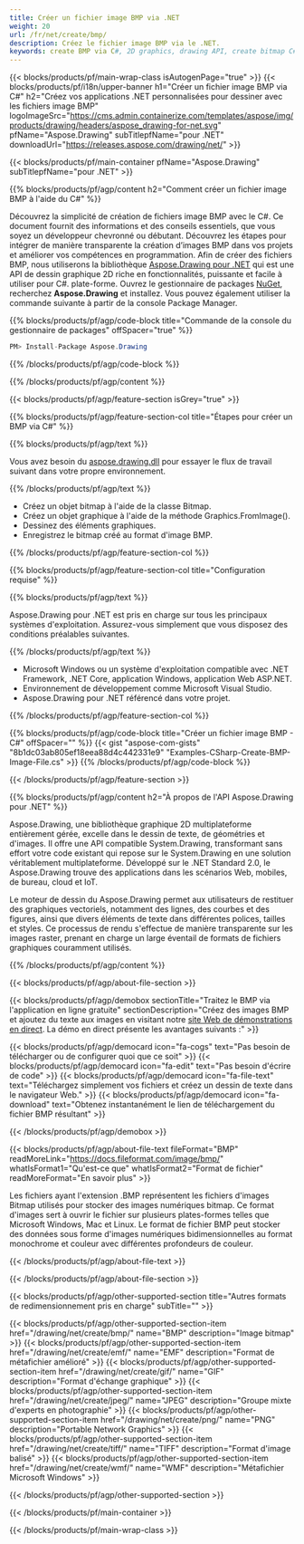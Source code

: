 ```yaml
---
title: Créer un fichier image BMP via .NET
weight: 20
url: /fr/net/create/bmp/
description: Créez le fichier image BMP via le .NET.
keywords: create BMP via C#, 2D graphics, drawing API, create bitmap C#, Drawing pour .NET, save bitmap, save BMP image, cross-platform 2D graphic library, Bitmap class, vector graphics drawing, draw text, rendering raster images, BMP image file
---
```


{{< blocks/products/pf/main-wrap-class isAutogenPage="true" >}}
{{< blocks/products/pf/i18n/upper-banner h1="Créer un fichier image BMP via C#" h2="Créez vos applications .NET personnalisées pour dessiner avec les fichiers image BMP" logoImageSrc="https://cms.admin.containerize.com/templates/aspose/img/products/drawing/headers/aspose_drawing-for-net.svg" pfName="Aspose.Drawing" subTitlepfName="pour .NET" downloadUrl="https://releases.aspose.com/drawing/net/" >}}

{{< blocks/products/pf/main-container pfName="Aspose.Drawing" subTitlepfName="pour .NET" >}}


{{% blocks/products/pf/agp/content h2="Comment créer un fichier image BMP à l'aide du C#" %}}

Découvrez la simplicité de création de fichiers image BMP avec le C#. Ce document fournit des informations et des conseils essentiels, que vous soyez un développeur chevronné ou débutant. Découvrez les étapes pour intégrer de manière transparente la création d’images BMP dans vos projets et améliorer vos compétences en programmation. Afin de créer des fichiers BMP, nous utiliserons la bibliothèque [Aspose.Drawing pour .NET](https://products.aspose.com/drawing/net) qui est une API de dessin graphique 2D riche en fonctionnalités, puissante et facile à utiliser pour C#. plate-forme. Ouvrez le gestionnaire de packages [NuGet](https://www.nuget.org/packages/aspose.drawing), recherchez **Aspose.Drawing** et installez. Vous pouvez également utiliser la commande suivante à partir de la console Package Manager.

{{% blocks/products/pf/agp/code-block title="Commande de la console du gestionnaire de packages" offSpacer="true" %}}
```cs
PM> Install-Package Aspose.Drawing
```
{{% /blocks/products/pf/agp/code-block %}}

{{% /blocks/products/pf/agp/content %}}


{{< blocks/products/pf/agp/feature-section isGrey="true" >}}

{{% blocks/products/pf/agp/feature-section-col title="Étapes pour créer un BMP via C#" %}}

{{% blocks/products/pf/agp/text %}}

Vous avez besoin du [aspose.drawing.dll](https://downloads.aspose.com/drawing/net) pour essayer le flux de travail suivant dans votre propre environnement.

{{% /blocks/products/pf/agp/text %}}

+ Créez un objet bitmap à l'aide de la classe Bitmap.
+ Créez un objet graphique à l'aide de la méthode Graphics.FromImage().
+ Dessinez des éléments graphiques.
+ Enregistrez le bitmap créé au format d'image BMP.

{{% /blocks/products/pf/agp/feature-section-col %}}

{{% blocks/products/pf/agp/feature-section-col title="Configuration requise" %}}

{{% blocks/products/pf/agp/text %}}

Aspose.Drawing pour .NET est pris en charge sur tous les principaux systèmes d'exploitation. Assurez-vous simplement que vous disposez des conditions préalables suivantes.

{{% /blocks/products/pf/agp/text %}}

- Microsoft Windows ou un système d'exploitation compatible avec .NET Framework, .NET Core, application Windows, application Web ASP.NET.
- Environnement de développement comme Microsoft Visual Studio.
- Aspose.Drawing pour .NET référencé dans votre projet.

{{% /blocks/products/pf/agp/feature-section-col %}}

{{% blocks/products/pf/agp/code-block title="Créer un fichier image BMP - C#" offSpacer="" %}}
{{< gist "aspose-com-gists" "8b1dc03ab805ef18eea88d4c442331e9" "Examples-CSharp-Create-BMP-Image-File.cs" >}}
{{% /blocks/products/pf/agp/code-block %}}

{{< /blocks/products/pf/agp/feature-section >}}


<!-- aboutfile Starts -->

{{% blocks/products/pf/agp/content h2="À propos de l'API Aspose.Drawing pour .NET" %}}

Aspose.Drawing, une bibliothèque graphique 2D multiplateforme entièrement gérée, excelle dans le dessin de texte, de géométries et d'images. Il offre une API compatible System.Drawing, transformant sans effort votre code existant qui repose sur le System.Drawing en une solution véritablement multiplateforme. Développé sur le .NET Standard 2.0, le Aspose.Drawing trouve des applications dans les scénarios Web, mobiles, de bureau, cloud et IoT.

Le moteur de dessin du Aspose.Drawing permet aux utilisateurs de restituer des graphiques vectoriels, notamment des lignes, des courbes et des figures, ainsi que divers éléments de texte dans différentes polices, tailles et styles. Ce processus de rendu s'effectue de manière transparente sur les images raster, prenant en charge un large éventail de formats de fichiers graphiques couramment utilisés.

{{% /blocks/products/pf/agp/content %}}


{{< blocks/products/pf/agp/about-file-section >}}

{{< blocks/products/pf/agp/demobox sectionTitle="Traitez le BMP via l'application en ligne gratuite" sectionDescription="Créez des images BMP et ajoutez du texte aux images en visitant notre [site Web de démonstrations en direct](https://products.aspose.app/drawing). La démo en direct présente les avantages suivants :" >}}

{{< blocks/products/pf/agp/democard icon="fa-cogs" text="Pas besoin de télécharger ou de configurer quoi que ce soit" >}}
{{< blocks/products/pf/agp/democard icon="fa-edit" text="Pas besoin d'écrire de code" >}}
{{< blocks/products/pf/agp/democard icon="fa-file-text" text="Téléchargez simplement vos fichiers et créez un dessin de texte dans le navigateur Web." >}}
{{< blocks/products/pf/agp/democard icon="fa-download" text="Obtenez instantanément le lien de téléchargement du fichier BMP résultant" >}}

{{< /blocks/products/pf/agp/demobox >}}

{{< blocks/products/pf/agp/about-file-text fileFormat="BMP" readMoreLink="https://docs.fileformat.com/image/bmp/" whatIsFormat1="Qu'est-ce que" whatIsFormat2="Format de fichier" readMoreFormat="En savoir plus" >}}

Les fichiers ayant l'extension .BMP représentent les fichiers d'images Bitmap utilisés pour stocker des images numériques bitmap. Ce format d'images sert à ouvrir le fichier sur plusieurs plates-formes telles que Microsoft Windows, Mac et Linux. Le format de fichier BMP peut stocker des données sous forme d'images numériques bidimensionnelles au format monochrome et couleur avec différentes profondeurs de couleur.

{{< /blocks/products/pf/agp/about-file-text >}}

{{< /blocks/products/pf/agp/about-file-section >}}

<!-- aboutfile Ends -->


{{< blocks/products/pf/agp/other-supported-section title="Autres formats de redimensionnement pris en charge" subTitle="" >}}

{{< blocks/products/pf/agp/other-supported-section-item href="/drawing/net/create/bmp/" name="BMP" description="Image bitmap" >}}
{{< blocks/products/pf/agp/other-supported-section-item href="/drawing/net/create/emf/" name="EMF" description="Format de métafichier amélioré" >}}
{{< blocks/products/pf/agp/other-supported-section-item href="/drawing/net/create/gif/" name="GIF" description="Format d'échange graphique" >}}
{{< blocks/products/pf/agp/other-supported-section-item href="/drawing/net/create/jpeg/" name="JPEG" description="Groupe mixte d'experts en photographie" >}}
{{< blocks/products/pf/agp/other-supported-section-item href="/drawing/net/create/png/" name="PNG" description="Portable Network Graphics" >}}
{{< blocks/products/pf/agp/other-supported-section-item href="/drawing/net/create/tiff/" name="TIFF" description="Format d'image balisé" >}}
{{< blocks/products/pf/agp/other-supported-section-item href="/drawing/net/create/wmf/" name="WMF" description="Métafichier Microsoft Windows" >}}


{{< /blocks/products/pf/agp/other-supported-section >}}

{{< /blocks/products/pf/main-container >}}

{{< /blocks/products/pf/main-wrap-class >}}
